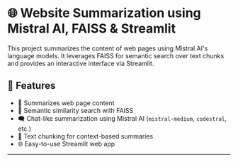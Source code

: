 # 🌐 Website Summarization using Mistral AI, FAISS & Streamlit

This project summarizes the content of web pages using Mistral AI's language models. It leverages FAISS for semantic search over text chunks and provides an interactive interface via Streamlit.

## 🚀 Features

- 📄 Summarizes web page content
- 🧠 Semantic similarity search with FAISS
- 🗨️ Chat-like summarization using Mistral AI (`mistral-medium`, `codestral`, etc.)
- 🧩 Text chunking for context-based summaries
- 🌐 Easy-to-use Streamlit web app

---

